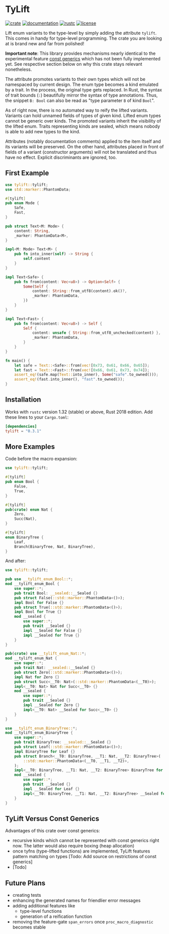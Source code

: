 # TyLift

[![crate](https://img.shields.io/crates/v/tylift.svg)](https://crates.io/crates/tylift)
[![documentation](https://docs.rs/tylift/badge.svg)](https://docs.rs/tylift)
[![rustc](https://img.shields.io/badge/rustc-1.32+-red.svg)](https://blog.rust-lang.org/2019/01/17/Rust-1.32.0.html)
[![license](https://img.shields.io/github/license/fmease/tylift.svg)](https://crates.io/crates/tylift/)

Lift enum variants to the type-level by simply adding the attribute `tylift`.
This comes in handy for type-level programming. The crate you are looking at is
brand new and far from polished!

**Important note**: This library provides mechanisms nearly identical to the experimental
feature [const generics](https://github.com/rust-lang/rfcs/blob/master/text/2000-const-generics.md) which
has not been fully implemented yet. See respective section below on why this crate stays relevant nonetheless.

The attribute promotes variants to their own types which will not be namespaced
by current design. The enum type becomes a kind emulated by a trait. In the
process, the original type gets replaced. In Rust, the syntax of trait bounds (`:`) beautifully
mirror the syntax of type annotations. Thus, the snippet `B: Bool` can also be
read as "type parameter `B` of kind `Bool`".

As of right now, there is no automated way to reify the lifted variants. Variants can hold
unnamed fields of types of given kind. Lifted enum types cannot be generic over kinds.
The promoted variants inherit the visibility of the lifted enum. Traits representing kinds
are sealed, which means nobody is able to add new types to the kind.

Attributes (notably documentation comments) applied to the item itself and its variants will be
preserved. On the other hand, attributes placed in front of fields of a variant
(constructor arguments) will not be translated and thus have no effect.
Explicit discriminants are ignored, too.

## First Example

```rust
use tylift::tylift;
use std::marker::PhantomData;

#[tylift]
pub enum Mode {
    Safe,
    Fast,
}

pub struct Text<M: Mode> {
    content: String,
    _marker: PhantomData<M>,
}

impl<M: Mode> Text<M> {
    pub fn into_inner(self) -> String {
        self.content
    }
}

impl Text<Safe> {
    pub fn from(content: Vec<u8>) -> Option<Self> {
        Some(Self {
            content: String::from_utf8(content).ok()?,
            _marker: PhantomData,
        })
    }
}

impl Text<Fast> {
    pub fn from(content: Vec<u8>) -> Self {
        Self {
            content: unsafe { String::from_utf8_unchecked(content) },
            _marker: PhantomData,
        }
    }
}

fn main() {
    let safe = Text::<Safe>::from(vec![0x73, 0x61, 0x66, 0x65]);
    let fast = Text::<Fast>::from(vec![0x66, 0x61, 0x73, 0x74]);
    assert_eq!(safe.map(Text::into_inner), Some("safe".to_owned()));
    assert_eq!(fast.into_inner(), "fast".to_owned());
}
```

## Installation

Works with `rustc` version 1.32 (stable) or above, Rust 2018 edition. Add these lines to your `Cargo.toml`:

```toml
[dependencies]
tylift = "0.3.1"
```

## More Examples

Code before the macro expansion:

```rust
use tylift::tylift;

#[tylift]
pub enum Bool {
    False,
    True,
}

#[tylift]
pub(crate) enum Nat {
    Zero,
    Succ(Nat),
}

#[tylift]
enum BinaryTree {
    Leaf,
    Branch(BinaryTree, Nat, BinaryTree),
}
```

And after:

```rust
use tylift::tylift;

pub use __tylift_enum_Bool::*;
mod __tylift_enum_Bool {
    use super::*;
    pub trait Bool: __sealed::__Sealed {}
    pub struct False(::std::marker::PhantomData<()>);
    impl Bool for False {}
    pub struct True(::std::marker::PhantomData<()>);
    impl Bool for True {}
    mod __sealed {
        use super::*;
        pub trait __Sealed {}
        impl __Sealed for False {}
        impl __Sealed for True {}
    }
}

pub(crate) use __tylift_enum_Nat::*;
mod __tylift_enum_Nat {
    use super::*;
    pub trait Nat: __sealed::__Sealed {}
    pub struct Zero(::std::marker::PhantomData<()>);
    impl Nat for Zero {}
    pub struct Succ<__T0: Nat>(::std::marker::PhantomData<(__T0)>);
    impl<__T0: Nat> Nat for Succ<__T0> {}
    mod __sealed {
        use super::*;
        pub trait __Sealed {}
        impl __Sealed for Zero {}
        impl<__T0: Nat> __Sealed for Succ<__T0> {}
    }
}

use __tylift_enum_BinaryTree::*;
mod __tylift_enum_BinaryTree {
    use super::*;
    pub trait BinaryTree: __sealed::__Sealed {}
    pub struct Leaf(::std::marker::PhantomData<()>);
    impl BinaryTree for Leaf {}
    pub struct Branch<__T0: BinaryTree, __T1: Nat, __T2: BinaryTree>(
        ::std::marker::PhantomData<(__T0, __T1, __T2)>,
    );
    impl<__T0: BinaryTree, __T1: Nat, __T2: BinaryTree> BinaryTree for Branch<__T0, __T1, __T2> {}
    mod __sealed {
        use super::*;
        pub trait __Sealed {}
        impl __Sealed for Leaf {}
        impl<__T0: BinaryTree, __T1: Nat, __T2: BinaryTree> __Sealed for Branch<__T0, __T1, __T2> {}
    }
}
```

## TyLift Versus Const Generics

Advantages of this crate over const generics:

* recursive kinds which cannot be represented with const generics right now. The latter would also require
  boxing (heap allocation)
* once tyfns (type-lifted functions) are implemented, TyLift features pattern matching on types
  \[Todo: Add source on restrictions of const generics\]
* \[Todo\]

## Future Plans

* creating tests
* enhancing the generated names for friendlier error messages
* adding additional features like
  * type-level functions
  * generation of a reification function
* removing the feature-gate `span_errors` once `proc_macro_diagnostic` becomes stable

